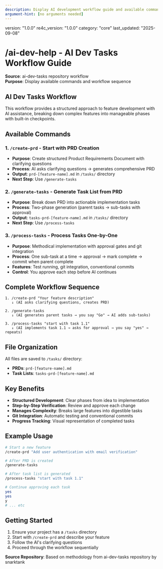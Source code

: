 ```yaml
---
description: Display AI development workflow guide and available commands for structured feature development
argument-hint: [no arguments needed]
---
```

version: "1.0.0"
re4c_version: "1.0.0"
category: "core"
last_updated: "2025-09-08"

# /ai-dev-help - AI Dev Tasks Workflow Guide
**Source**: ai-dev-tasks repository workflow  
**Purpose**: Display available commands and workflow sequence  

## AI Dev Tasks Workflow

This workflow provides a structured approach to feature development with AI assistance, breaking down complex features into manageable phases with built-in checkpoints.

## Available Commands

### 1. `/create-prd` - Start with PRD Creation
- **Purpose**: Create structured Product Requirements Document with clarifying questions
- **Process**: AI asks clarifying questions → generates comprehensive PRD
- **Output**: `prd-[feature-name].md` in `/tasks/` directory
- **Next Step**: Use `/generate-tasks`

### 2. `/generate-tasks` - Generate Task List from PRD  
- **Purpose**: Break down PRD into actionable implementation tasks
- **Process**: Two-phase generation (parent tasks → sub-tasks with approval)
- **Output**: `tasks-prd-[feature-name].md` in `/tasks/` directory
- **Next Step**: Use `/process-tasks`

### 3. `/process-tasks` - Process Tasks One-by-One
- **Purpose**: Methodical implementation with approval gates and git integration
- **Process**: One sub-task at a time → approval → mark complete → commit when parent complete
- **Features**: Test running, git integration, conventional commits
- **Control**: You approve each step before AI continues

## Complete Workflow Sequence

```
1. /create-prd "Your feature description"
   ↓ (AI asks clarifying questions, creates PRD)
   
2. /generate-tasks  
   ↓ (AI generates parent tasks → you say "Go" → AI adds sub-tasks)
   
3. /process-tasks "start with task 1.1"
   ↓ (AI implements task 1.1 → asks for approval → you say "yes" → repeats)
```

## File Organization

All files are saved to `/tasks/` directory:
- **PRDs**: `prd-[feature-name].md`
- **Task Lists**: `tasks-prd-[feature-name].md`

## Key Benefits

- **Structured Development**: Clear phases from idea to implementation
- **Step-by-Step Verification**: Review and approve each change
- **Manages Complexity**: Breaks large features into digestible tasks
- **Git Integration**: Automatic testing and conventional commits
- **Progress Tracking**: Visual representation of completed tasks

## Example Usage

```bash
# Start a new feature
/create-prd "Add user authentication with email verification"

# After PRD is created
/generate-tasks

# After task list is generated  
/process-tasks "start with task 1.1"

# Continue approving each task
yes
yes  
y
# ... etc
```

## Getting Started

1. Ensure your project has a `/tasks` directory
2. Start with `/create-prd` and describe your feature
3. Follow the AI's clarifying questions
4. Proceed through the workflow sequentially

**Source Repository**: Based on methodology from ai-dev-tasks repository by snarktank
